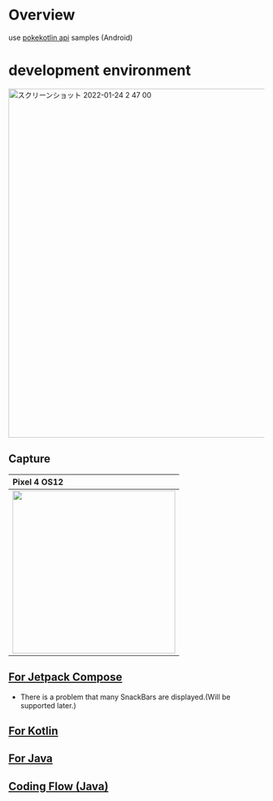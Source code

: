 # Overview

use [pokekotlin api](https://github.com/PokeAPI/pokekotlin) samples (Android)

# development environment

<img width="686" alt="スクリーンショット 2022-01-24 2 47 00" src="https://user-images.githubusercontent.com/16476224/150691098-abe2be92-8975-428f-b4e4-377e6b6ca8e6.png">

## Capture

| Pixel 4 OS12 |
|:---|
|<img src="https://user-images.githubusercontent.com/16476224/150690345-e3549103-b083-4072-b0c7-f084a1d2372d.gif" width=320 /> |

## [For Jetpack Compose](https://github.com/LeoAndo/andorid-pokekotlin-samples/tree/main/PokeKotlinApiComposeSample)
- There is a problem that many SnackBars are displayed.(Will be supported later.)

## [For Kotlin](https://github.com/LeoAndo/andorid-pokekotlin-samples/tree/main/PokeKotlinApiSample2)

## [For Java](https://github.com/LeoAndo/andorid-pokekotlin-samples/tree/main/PokeKotlinApiSample)

## [Coding Flow (Java)](https://www.youtube.com/watch?v=cDr-HNMeFww)
